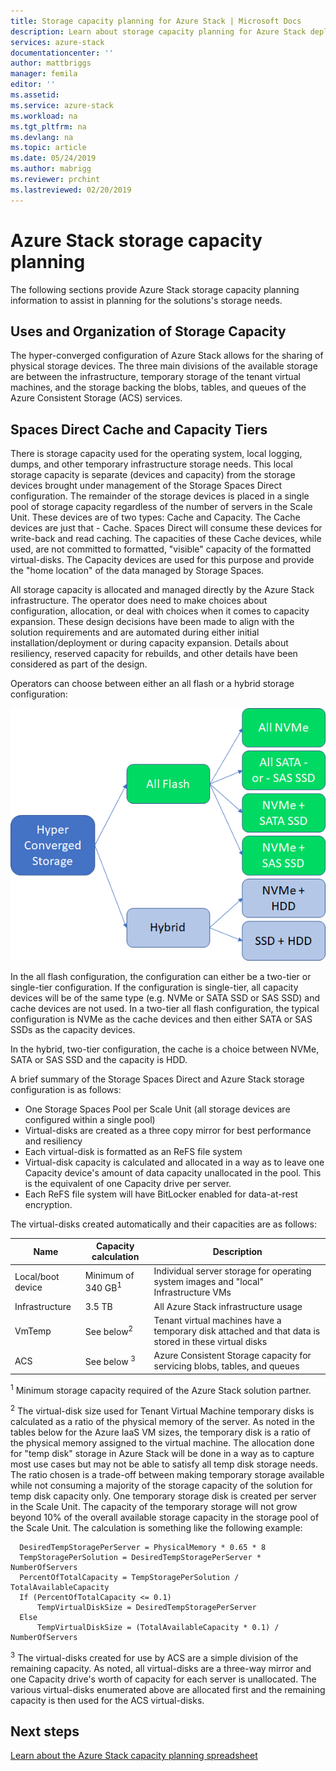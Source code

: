 ```yaml
---
title: Storage capacity planning for Azure Stack | Microsoft Docs
description: Learn about storage capacity planning for Azure Stack deployments.
services: azure-stack
documentationcenter: ''
author: mattbriggs
manager: femila
editor: ''
ms.assetid:
ms.service: azure-stack
ms.workload: na
ms.tgt_pltfrm: na
ms.devlang: na
ms.topic: article
ms.date: 05/24/2019
ms.author: mabrigg
ms.reviewer: prchint
ms.lastreviewed: 02/20/2019
---
```


# Azure Stack storage capacity planning
The following sections provide Azure Stack storage capacity planning information to assist in planning for the solutions's storage needs.

## Uses and Organization of Storage Capacity
The hyper-converged configuration of Azure Stack allows for the sharing of physical storage devices. The three main divisions of the available storage are between the infrastructure, temporary storage of the tenant virtual machines, and the storage backing the blobs, tables, and queues of the Azure Consistent Storage (ACS) services.

## Spaces Direct Cache and Capacity Tiers
There is storage capacity used for the operating system, local logging, dumps, and other temporary infrastructure storage needs. This local storage capacity is separate (devices and capacity) from the storage devices brought under management of the Storage Spaces Direct configuration. The remainder of the storage devices is placed in a single pool of storage capacity regardless of the number of servers in the Scale Unit. These devices are of two types: Cache and Capacity.  The Cache devices are just that - Cache. Spaces Direct will consume these devices for write-back and read caching. The capacities of these Cache devices, while used, are not committed to formatted, "visible" capacity of the formatted virtual-disks. The Capacity devices are used for this purpose and provide the "home location" of the data managed by Storage Spaces.

All storage capacity is allocated and managed directly by the Azure Stack infrastructure. The operator does need to make choices about configuration, allocation, or deal with choices when it comes to capacity expansion. These design decisions have been made to align with the solution requirements and are automated during either initial installation/deployment or during capacity expansion. Details about resiliency, reserved capacity for rebuilds, and other details have been considered as part of the design. 

Operators can choose between either an all flash or a hybrid storage configuration:

![Azure storage capacity planning](media/azure-stack-capacity-planning/storage.png)

In the all flash configuration, the configuration can either be a two-tier or single-tier configuration.  If the configuration is single-tier, all capacity devices will be of the same type (e.g. NVMe or SATA SSD or SAS SSD) and cache devices are not used. In a two-tier all flash configuration, the typical configuration is NVMe as the cache devices and then either SATA or SAS SSDs as the capacity devices.

In the hybrid, two-tier configuration, the cache is a choice between NVMe, SATA or SAS SSD and the capacity is HDD. 

A brief summary of the Storage Spaces Direct and Azure Stack storage configuration is as follows:
- One Storage Spaces Pool per Scale Unit (all storage devices are configured within a single pool)
- Virtual-disks are created as a three copy mirror for best performance and resiliency
- Each virtual-disk is formatted as an ReFS file system
- Virtual-disk capacity is calculated and allocated in a way as to leave one Capacity device's amount of data capacity unallocated in the pool. This is the equivalent of one Capacity drive per server.
- Each ReFS file system will have BitLocker enabled for data-at-rest encryption. 

The virtual-disks created automatically and their capacities are as follows:

|Name|Capacity calculation|Description|
|-----|-----|-----|
|Local/boot device|Minimum of 340 GB<sup>1</sup>|Individual server storage for operating system images and "local" Infrastructure VMs|
|Infrastructure|3.5 TB|All Azure Stack infrastructure usage|
|VmTemp|See below<sup>2</sup>|Tenant virtual machines have a temporary disk attached and that data is stored in these virtual disks|
|ACS|See below <sup>3</sup>|Azure Consistent Storage capacity for servicing blobs, tables, and queues|

<sup>1</sup> Minimum storage capacity required of the Azure Stack solution partner.

<sup>2</sup> The virtual-disk size used for Tenant Virtual Machine temporary disks is calculated as a ratio of the physical memory of the server. As noted in the tables below for the Azure IaaS VM sizes, the temporary disk is a ratio of the physical memory assigned to the virtual machine. The allocation done for "temp disk" storage in Azure Stack will be done in a way as to capture most use cases but may not be able to satisfy all temp disk storage needs. The ratio chosen is a trade-off between making temporary storage available while not consuming a majority of the storage capacity of the solution for temp disk capacity only. One temporary storage disk is created per server in the Scale Unit. The capacity of the temporary storage will not grow beyond 10% of the overall available storage capacity in the storage pool of the Scale Unit. The calculation is something like the following example:

```
  DesiredTempStoragePerServer = PhysicalMemory * 0.65 * 8
  TempStoragePerSolution = DesiredTempStoragePerServer * NumberOfServers
  PercentOfTotalCapacity = TempStoragePerSolution / TotalAvailableCapacity
  If (PercentOfTotalCapacity <= 0.1)
      TempVirtualDiskSize = DesiredTempStoragePerServer
  Else
      TempVirtualDiskSize = (TotalAvailableCapacity * 0.1) / NumberOfServers
```

<sup>3</sup> The virtual-disks created for use by ACS are a simple division of the remaining capacity. As noted, all virtual-disks are a three-way mirror and one Capacity drive's worth of capacity for each server is unallocated. The various virtual-disks enumerated above are allocated first and the remaining capacity is then used for the ACS virtual-disks.

## Next steps
[Learn about the Azure Stack capacity planning spreadsheet](capacity-planning-spreadsheet.md)
